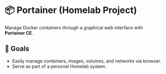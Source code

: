 # 📦 Portainer (Homelab Project)

Manage Docker containers through a graphical web interface with **Portainer CE**.

## 🚀 Goals
- Easily manage containers, images, volumes, and networks via browser.
- Serve as part of a personal Homelab system.
